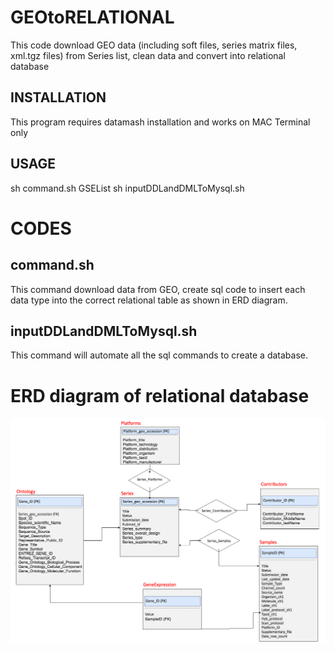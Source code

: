 # GEOtoRELATIONAL
This code download GEO data (including soft files, series matrix files, xml.tgz files) from Series list, clean data and convert into relational database

## INSTALLATION

This program requires datamash installation and works on MAC Terminal only

## USAGE

sh command.sh GSEList
sh inputDDLandDMLToMysql.sh

# CODES

##  command.sh
This command download data from GEO, create sql code to insert each data type into the correct relational table as shown in ERD diagram. 

## inputDDLandDMLToMysql.sh
This command will automate all the sql commands to create a database.

# ERD diagram of relational database
![ERD Diagram](ERDDiagram.png)

